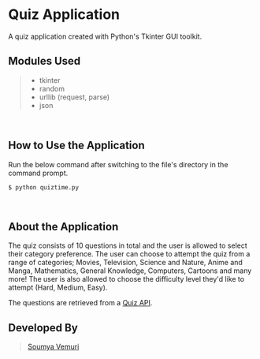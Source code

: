 # Quiz Application

A quiz application created with Python's Tkinter GUI toolkit.

## Modules Used
> * tkinter
> * random
> * urllib (request, parse)
> * json

<br/>

## How to Use the Application
Run the below command after switching to the file's directory in the command prompt.

```
$ python quiztime.py
```
<br/>

## About the Application
The quiz consists of 10 questions in total and the user is allowed to select their category preference. The user can choose to attempt the quiz from a range of categories; Movies, Television, Science and Nature, Anime and Manga, Mathematics, General Knowledge, Computers, Cartoons and many more! The user is also allowed to choose the difficulty level they'd like to attempt (Hard, Medium, Easy).

The questions are retrieved from a [Quiz API](https://opentdb.com/api_config.php).


## Developed By
> [Soumya Vemuri](https://github.com/soumyavemuri/)